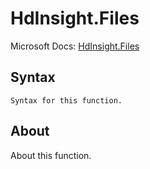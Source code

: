 ---
---

# HdInsight.Files

Microsoft Docs: [HdInsight.Files](https://docs.microsoft.com/en-us/powerquery-m/hdinsight-files)

## Syntax

```
Syntax for this function.
```

## About

About this function.

